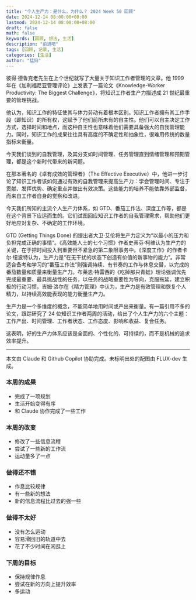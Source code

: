 ```yaml
---
title: "个人生产力：是什么，为什么？ 2024 Week 50 回顾"
date: 2024-12-14 08:00:00+08:00
lastmod: 2024-12-14 08:00:00+08:00
draft: false
math: false
keywords: [回顾, 想法, 生活]
description: "前进吧"
tags: [回顾, 记录, 生活]
categories: [生活]
author: "猛犸"
---
```


彼得·德鲁克老先生在上个世纪就写了大量关于知识工作者管理的文章。他 1999 年在《加利福尼亚管理评论》上发表了一篇论文《Knowledge-Worker Productivity: The Biggest Challenge》，将知识工作者生产力描述成 21 世纪最重要的管理挑战。

他认为，知识工作的特征使其与体力劳动有着根本区别。知识工作者拥有其工作手段（即知识）的所有权，这赋予了他们前所未有的自主性。他们可以自主决定工作方式，选择时间和地点，而这种自主性也意味着他们需要具备强大的自我管理能力。同时，知识工作的成果往往具有高度的不确定性和抽象性，很难用传统的数量指标来衡量。

今天我们谈到的自我管理，及其分支如时间管理、任务管理直到情绪管理和预期管理，都是这个新时代带来的新问题。

在那本著名的《卓有成效的管理者》（The Effective Executive）中，他进一步讨论了知识工作者该如何通过有效的自我管理来提高生产力：学会管理时间、专注于贡献、发挥优势、确定重点并做出有效决策。这些能力的培养不能依靠外部监督，而来自工作者自身的觉察和改进。

今天我们所知的主流个人生产力体系，如 GTD、番茄工作法、深度工作等，都是在这个背景下应运而生的。它们试图回应知识工作者的自我管理需求，帮助他们更好地应对复杂、不确定的工作环境。

GTD (Getting Things Done) 的提出者大卫·艾伦将生产力定义为“以最小的压力和负担完成正确的事情”。《高效能人士的七个习惯》作者史蒂芬·柯维认为生产力的关键，在于把时间投入到重要但不紧急的第二象限事务中。《深度工作》的作者卡尔·纽波特认为，生产力是“在无干扰的状态下创造有价值的新事物的能力”。非常适合备考和学习的“番茄工作法”则强调持续、有节奏的工作与休息交替，以完成的番茄数量和质量来衡量生产力。布莱恩·特雷西的《吃掉那只青蛙》理论强调优先完成最重要、最具挑战性的任务，以任务的战略重要性为导向，克服拖延，建立积极的行动习惯。吉姆·洛尔在《精力管理》中认为，生产力是有效管理和恢复个人精力，以持续高效能表现的能力衡量生产力。

生产力是一个多维度的概念，不能简单地用时间或产出来衡量。有一篇引用不多的论文，跟踪研究了 24 位知识工作者两周的活动，给出了个人生产力的六个主题：工作产出、时间管理、工作者状态、工作态度、影响和收益、复合任务。

这表明，好的生产力体系应该是全面的、个性化的、可持续的，而不是机械的追求效率提升。

---

本文由 Claude 和 Github Copilot 协助完成。未标明出处的配图由 FLUX-dev 生成。

### 本周的成果

- 完成了一项规划
- 生活开始变得有序
- 和 Claude 协作完成了一些工作

### 本周的改变

- 修改了一些信息流程
- 尝试了一些新的工作流
- 运动量多了一点

### 做得还不错

- 作息比较规律
- 有一些新的想法
- 新的信息流程比过去的强一些

### 做得不太好

- 没有怎么运动
- 容易滑回旧的轨道中去
- 花了不少时间在闲逛上

### 下周的目标

- 保持规律作息
- 尝试在新的方向上提升效率
- 多运动
